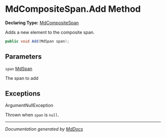 ﻿# MdCompositeSpan.Add Method

**Declaring Type:** [MdCompositeSpan](../index.md)

Adds a new element to the composite span.

```csharp
public void Add(MdSpan span);
```

## Parameters

`span`  [MdSpan](../../MdSpan/index.md)

The span to add

## Exceptions

ArgumentNullException

Thrown when `span` is `null`.

___

*Documentation generated by [MdDocs](https://github.com/ap0llo/mddocs)*
